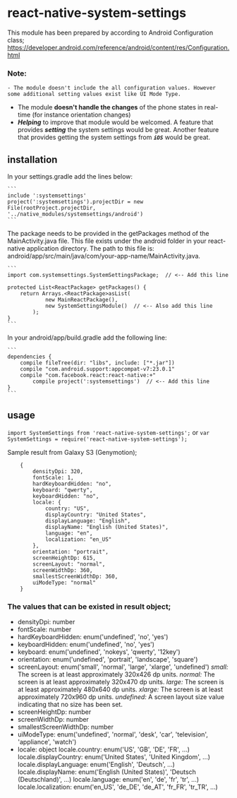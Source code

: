 # react-native-system-settings

This module has been prepared by according to Android Configuration class;  https://developer.android.com/reference/android/content/res/Configuration.html

### Note:
	- The module doesn't include the all configuration values. However some additional setting values exist like UI Mode Type.
  - The module **doesn't handle the changes** of the phone states in real-time (for instance orientation changes)
  - ***Helping*** to improve that module would be welcomed.
		A feature that provides ***setting*** the system settings would be great.
		Another feature that provides getting the system settings from ***`iOS`*** would be great.

## installation

In your settings.gradle add the lines below:

	```
	include ':systemsettings'
	project(':systemsettings').projectDir = new File(rootProject.projectDir, '../native_modules/systemsettings/android')
	```


The package needs to be provided in the getPackages method of the MainActivity.java file. This file exists under the android folder in your react-native application directory. The path to this file is: android/app/src/main/java/com/your-app-name/MainActivity.java.

	```
	import com.systemsettings.SystemSettingsPackage;  // <-- Add this line

	protected List<ReactPackage> getPackages() {
	    return Arrays.<ReactPackage>asList(
	            new MainReactPackage(),
	            new SystemSettingsModule()  // <-- Also add this line
			);
	}
	```


In your android/app/build.gradle add the following line:

	```
	dependencies {
	    compile fileTree(dir: "libs", include: ["*.jar"])
	    compile "com.android.support:appcompat-v7:23.0.1"
	    compile "com.facebook.react:react-native:+"
			compile project(':systemsettings')  // <-- Add this line
	}
	```


## usage

`import SystemSettings from 'react-native-system-settings';`
or
`var SystemSettings = require('react-native-system-settings');`


Sample result from Galaxy S3 (Genymotion);
```
	{
		densityDpi: 320,
		fontScale: 1,
		hardKeyboardHidden: "no",
		keyboard: "qwerty",
		keyboardHidden: "no",
		locale: {
			country: "US",
			displayCountry: "United States",
			displayLanguage: "English",
			displayName: "English (United States)",
			language: "en",
			localization: "en_US"
		},
		orientation: "portrait",
		screenHeightDp: 615,
		screenLayout: "normal",
		screenWidthDp: 360,
		smallestScreenWidthDp: 360,
		uiModeType: "normal"
	}
```

### The values that can be existed in result object;

- densityDpi: number
- fontScale: number
- hardKeyboardHidden: enum('undefined', 'no', 'yes')
- keyboardHidden: enum('undefined', 'no', 'yes')
- keyboard: enum('undefined', 'nokeys', 'qwerty', '12key')
- orientation: enum('undefined', 'portrait', 'landscape', 'square')
- screenLayout: enum('small', 'normal', 'large', 'xlarge', 'undefined')
	*small:* The screen is at least approximately 320x426 dp units.
	*normal:* The screen is at least approximately 320x470 dp units.
	*large:* The screen is at least approximately 480x640 dp units.
	*xlarge:* The screen is at least approximately 720x960 dp units.
	*undefined:* A screen layout size value indicating that no size has been set.
- screenHeightDp: number
- screenWidthDp: number
- smallestScreenWidthDp: number
- uiModeType: enum('undefined', 'normal', 'desk', 'car', 'television', 'appliance', 'watch')
- locale: object
	locale.country: enum('US', 'GB', 'DE', 'FR', ...)
	locale.displayCountry: enum('United States', 'United Kingdom', ...)
	locale.displayLanguage: enum('English', 'Deutsch', ...)
	locale.displayName: enum('English (United States)', 'Deutsch (Deutschland)', ...)
	locale.language: enum('en', 'de', 'fr', 'tr', ...)
	locale.localization: enum('en_US', 'de_DE', 'de_AT', 'fr_FR', 'tr_TR', ...)
